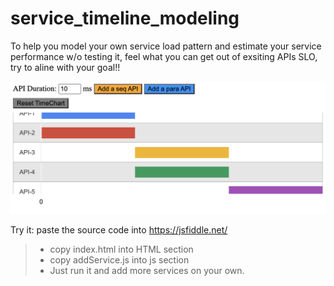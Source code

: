 # service_timeline_modeling

To help you model your own service load pattern and estimate your service performance w/o testing it, feel what you can get out of exsiting APIs SLO, try to aline with your goal!!

![Sample_Screenshot](screenshots.png)

Try it: 
paste the source code into https://jsfiddle.net/
> * copy index.html into HTML section
> * copy addService.js into js section
> * Just run it and add more services on your own.
